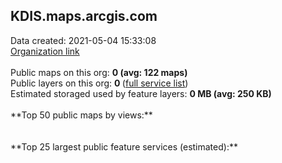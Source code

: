 <h2>KDIS.maps.arcgis.com</h2> Data created: 2021-05-04 15:33:08 <br /><a target='new' href='https://KDIS.maps.arcgis.com'>Organization link</a><br /><br />Public maps on this org: <b>0 (avg: 122 maps)</b><br />Public layers on this org: <b>0 </b>(<a target='new' href='https://services.arcgis.com/AzvNVQ3i02BkS048/ArcGIS/rest/services'>full service list</a>)<br />Estimated storaged used by feature layers: <b>0 MB (avg: 250 KB)</b><br /><br />**Top 50 public maps by views:**<br /><br /><br />**Top 25 largest public feature services (estimated):**<br />